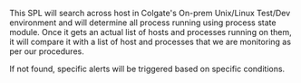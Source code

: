 This SPL will search across host in Colgate's On-prem Unix/Linux Test/Dev environment and will determine all process running using process state module.
Once it gets an actual list of hosts and processes running on them, it will compare it with a list of host and processes that we are monitoring as per our procedures.

If not found, specific alerts will be triggered based on specific conditions.
